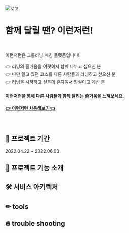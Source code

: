 ![로고](https://user-images.githubusercontent.com/100745412/170878912-8c879a79-a77b-49db-8ba5-72882d56bdea.png)


# 함께 달릴 땐? 이런저런!
<br/>

이런저런은 그룹러닝 매칭 플랫폼입니다!

👉 러닝의 즐거움을 여럿이서 함께 나누고 싶으신 분  
👉 나만 알고 있던 코스를 다른 사람들과 러닝하고 싶으신 분  
👉 러닝을 시작하고 싶은데 혼자여서 망설이고 계신 분  

#### 이런저런을 통해 다른 사람들과 함께 달리는 즐거움을 느껴보세요. 
#### [👉 이런저런 사용해보기👈](https://www.erunjrun.com/)

<br/>

## 📆 프로젝트 기간
2022.04.22 ~ 2022.06.03

## 📖 프로젝트 기능 소개


## 🛠 서비스 아키텍처


## ✏ tools

## 🔥 trouble shooting

